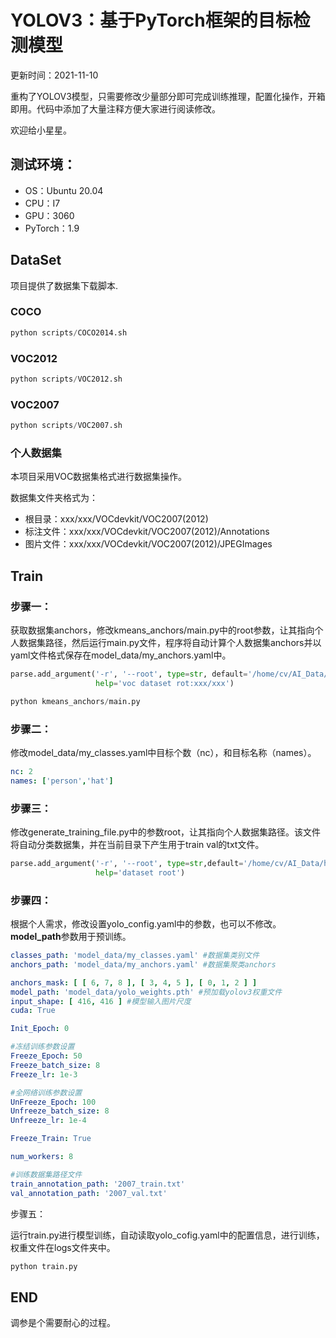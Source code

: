 # YOLOV3：基于PyTorch框架的目标检测模型

更新时间：2021-11-10

重构了YOLOV3模型，只需要修改少量部分即可完成训练推理，配置化操作，开箱即用。代码中添加了大量注释方便大家进行阅读修改。

欢迎给小星星。

## 测试环境：

- OS：Ubuntu 20.04
- CPU：I7
- GPU：3060
- PyTorch：1.9



## DataSet

项目提供了数据集下载脚本.

### COCO

```python
python scripts/COCO2014.sh
```

### VOC2012

```python
python scripts/VOC2012.sh
```

### VOC2007

```python
python scripts/VOC2007.sh
```

### 个人数据集

本项目采用VOC数据集格式进行数据集操作。

数据集文件夹格式为：

- 根目录：xxx/xxx/VOCdevkit/VOC2007(2012)
- 标注文件：xxx/xxx/VOCdevkit/VOC2007(2012)/Annotations
- 图片文件：xxx/xxx/VOCdevkit/VOC2007(2012)/JPEGImages

## Train

### 步骤一：

获取数据集anchors，修改kmeans_anchors/main.py中的root参数，让其指向个人数据集路径，然后运行main.py文件，程序将自动计算个人数据集anchors并以yaml文件格式保存在model_data/my_anchors.yaml中。

```python
parse.add_argument('-r', '--root', type=str, default='/home/cv/AI_Data/hat_worker_voc',
                   help='voc dataset rot:xxx/xxx')

python kmeans_anchors/main.py
```

### 步骤二：

修改model_data/my_classes.yaml中目标个数（nc），和目标名称（names）。

```yaml
nc: 2
names: ['person','hat']
```

### 步骤三：

修改generate_training_file.py中的参数root，让其指向个人数据集路径。该文件将自动分类数据集，并在当前目录下产生用于train val的txt文件。

```python
parse.add_argument('-r', '--root', type=str,default='/home/cv/AI_Data/hat_worker_voc/VOCdevkit',
                   help='dataset root')
```

### 步骤四：

根据个人需求，修改设置yolo_config.yaml中的参数，也可以不修改。**model_path**参数用于预训练。

```yaml
classes_path: 'model_data/my_classes.yaml' #数据集类别文件
anchors_path: 'model_data/my_anchors.yaml' #数据集聚类anchors

anchors_mask: [ [ 6, 7, 8 ], [ 3, 4, 5 ], [ 0, 1, 2 ] ]
model_path: 'model_data/yolo_weights.pth' #预加载yolov3权重文件
input_shape: [ 416, 416 ] #模型输入图片尺度
cuda: True

Init_Epoch: 0

#冻结训练参数设置
Freeze_Epoch: 50
Freeze_batch_size: 8
Freeze_lr: 1e-3

#全网络训练参数设置
UnFreeze_Epoch: 100
Unfreeze_batch_size: 8
Unfreeze_lr: 1e-4

Freeze_Train: True

num_workers: 8

#训练数据集路径文件
train_annotation_path: '2007_train.txt'
val_annotation_path: '2007_val.txt'
```

步骤五：

运行train.py进行模型训练，自动读取yolo_cofig.yaml中的配置信息，进行训练，权重文件在logs文件夹中。

```python
python train.py
```

## END

调参是个需要耐心的过程。